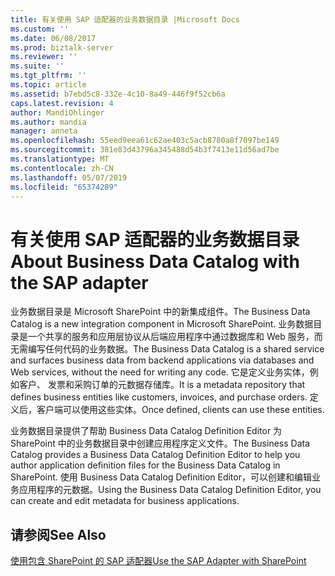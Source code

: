 ```yaml
---
title: 有关使用 SAP 适配器的业务数据目录 |Microsoft Docs
ms.custom: ''
ms.date: 06/08/2017
ms.prod: biztalk-server
ms.reviewer: ''
ms.suite: ''
ms.tgt_pltfrm: ''
ms.topic: article
ms.assetid: b7ebd5c8-332e-4c10-8a49-446f9f52cb6a
caps.latest.revision: 4
author: MandiOhlinger
ms.author: mandia
manager: anneta
ms.openlocfilehash: 55eed9eea61c62ae403c5acb8780a8f7097be149
ms.sourcegitcommit: 381e83d43796a345488d54b3f7413e11d56ad7be
ms.translationtype: MT
ms.contentlocale: zh-CN
ms.lasthandoff: 05/07/2019
ms.locfileid: "65374289"
---
```

# <a name="about-business-data-catalog-with-the-sap-adapter"></a><span data-ttu-id="6f5f5-102">有关使用 SAP 适配器的业务数据目录</span><span class="sxs-lookup"><span data-stu-id="6f5f5-102">About Business Data Catalog with the SAP adapter</span></span>
<span data-ttu-id="6f5f5-103">业务数据目录是 Microsoft SharePoint 中的新集成组件。</span><span class="sxs-lookup"><span data-stu-id="6f5f5-103">The Business Data Catalog is a new integration component in Microsoft SharePoint.</span></span> <span data-ttu-id="6f5f5-104">业务数据目录是一个共享的服务和应用层协议从后端应用程序中通过数据库和 Web 服务，而无需编写任何代码的业务数据。</span><span class="sxs-lookup"><span data-stu-id="6f5f5-104">The Business Data Catalog is a shared service and surfaces business data from backend applications via databases and Web services, without the need for writing any code.</span></span> <span data-ttu-id="6f5f5-105">它是定义业务实体，例如客户、 发票和采购订单的元数据存储库。</span><span class="sxs-lookup"><span data-stu-id="6f5f5-105">It is a metadata repository that defines business entities like customers, invoices, and purchase orders.</span></span> <span data-ttu-id="6f5f5-106">定义后，客户端可以使用这些实体。</span><span class="sxs-lookup"><span data-stu-id="6f5f5-106">Once defined, clients can use these entities.</span></span>  
  
 <span data-ttu-id="6f5f5-107">业务数据目录提供了帮助 Business Data Catalog Definition Editor 为 SharePoint 中的业务数据目录中创建应用程序定义文件。</span><span class="sxs-lookup"><span data-stu-id="6f5f5-107">The Business Data Catalog provides a Business Data Catalog Definition Editor to help you author application definition files for the Business Data Catalog in SharePoint.</span></span> <span data-ttu-id="6f5f5-108">使用 Business Data Catalog Definition Editor，可以创建和编辑业务应用程序的元数据。</span><span class="sxs-lookup"><span data-stu-id="6f5f5-108">Using the Business Data Catalog Definition Editor, you can create and edit metadata for business applications.</span></span>   

  
## <a name="see-also"></a><span data-ttu-id="6f5f5-109">请参阅</span><span class="sxs-lookup"><span data-stu-id="6f5f5-109">See Also</span></span>  
[<span data-ttu-id="6f5f5-110">使用包含 SharePoint 的 SAP 适配器</span><span class="sxs-lookup"><span data-stu-id="6f5f5-110">Use the SAP Adapter with SharePoint</span></span>](../../adapters-and-accelerators/adapter-sap/use-the-sap-adapter-with-sharepoint.md)